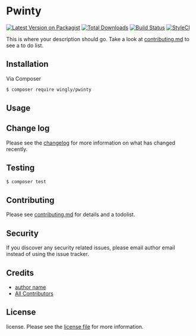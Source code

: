 # Pwinty

[![Latest Version on Packagist][ico-version]][link-packagist]
[![Total Downloads][ico-downloads]][link-downloads]
[![Build Status][ico-travis]][link-travis]
[![StyleCI][ico-styleci]][link-styleci]

This is where your description should go. Take a look at [contributing.md](contributing.md) to see a to do list.

## Installation

Via Composer

``` bash
$ composer require wingly/pwinty
```

## Usage

## Change log

Please see the [changelog](changelog.md) for more information on what has changed recently.

## Testing

``` bash
$ composer test
```

## Contributing

Please see [contributing.md](contributing.md) for details and a todolist.

## Security

If you discover any security related issues, please email author email instead of using the issue tracker.

## Credits

- [author name][link-author]
- [All Contributors][link-contributors]

## License

license. Please see the [license file](license.md) for more information.

[ico-version]: https://img.shields.io/packagist/v/wingly/pwinty.svg?style=flat-square
[ico-downloads]: https://img.shields.io/packagist/dt/wingly/pwinty.svg?style=flat-square
[ico-travis]: https://img.shields.io/travis/wingly/pwinty/master.svg?style=flat-square
[ico-styleci]: https://styleci.io/repos/12345678/shield

[link-packagist]: https://packagist.org/packages/wingly/pwinty
[link-downloads]: https://packagist.org/packages/wingly/pwinty
[link-travis]: https://travis-ci.org/wingly/pwinty
[link-styleci]: https://styleci.io/repos/12345678
[link-author]: https://github.com/wingly
[link-contributors]: ../../contributors
